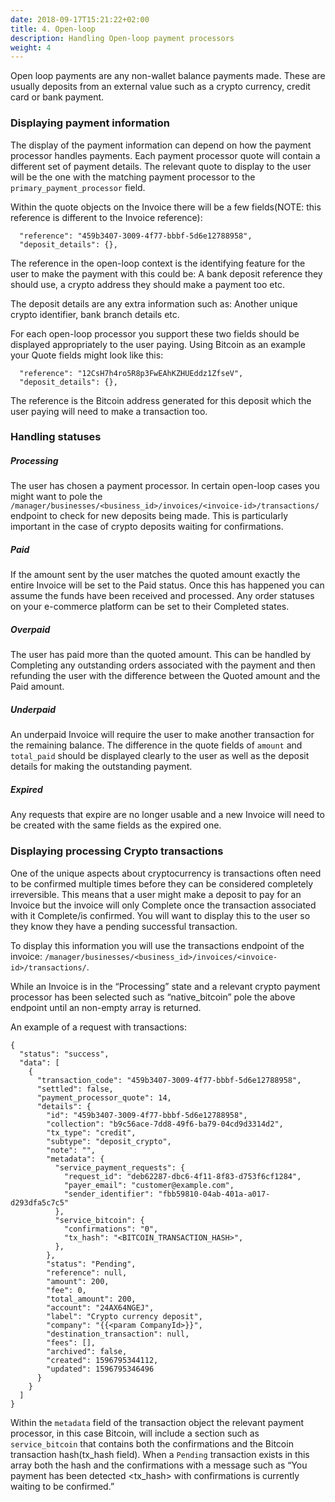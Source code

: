 ```yaml
---
date: 2018-09-17T15:21:22+02:00
title: 4. Open-loop
description: Handling Open-loop payment processors
weight: 4
---
```


Open loop payments are any non-wallet balance payments made. These are usually deposits from an external value such as a crypto currency, credit card or bank payment. 

### Displaying payment information
The display of the payment information can depend on how the payment processor handles payments. Each payment processor quote will contain a different set of payment details. The relevant quote to display to the user will be the one with the matching payment processor to the `primary_payment_processor` field.

Within the quote objects on the Invoice there will be a few fields(NOTE: this reference is different to the Invoice reference): 

```
  "reference": "459b3407-3009-4f77-bbbf-5d6e12788958",
  "deposit_details": {},
```

The reference in the open-loop context is the identifying feature for the user to make the payment with this could be: A bank deposit reference they should use, a crypto address they should make a payment too etc.

The deposit details are any extra information such as: Another unique crypto identifier, bank branch details etc.

For each open-loop processor you support these two fields should be displayed appropriately to the user paying. Using Bitcoin as an example your Quote fields might look like this:

```
  "reference": "12CsH7h4ro5R8p3FwEAhKZHUEddz1ZfseV",
  "deposit_details": {},
```

The reference is the Bitcoin address generated for this deposit which the user paying will need to make a transaction too.

### Handling statuses

##### Processing
The user has chosen a payment processor. In certain open-loop cases you might want to pole the `/manager/businesses/<business_id>/invoices/<invoice-id>/transactions/` endpoint to check for new deposits being made. This is particularly important in the case of crypto deposits waiting for confirmations.

##### Paid
If the amount sent by the user matches the quoted amount exactly the entire Invoice will be set to the Paid status. Once this has happened you can assume the funds have been received and processed. Any order statuses on your e-commerce platform can be set to their Completed states.

##### Overpaid
The user has paid more than the quoted amount. This can be handled by Completing any outstanding orders associated with the payment and then refunding the user with the difference between the Quoted amount and the Paid amount.

##### Underpaid
An underpaid Invoice will require the user to make another transaction for the remaining balance. The difference in the quote fields of `amount` and `total_paid` should be displayed clearly to the user as well as the deposit details for making the outstanding payment.

##### Expired
Any requests that expire are no longer usable and a new Invoice will need to be created with the same fields as the expired one.

### Displaying processing Crypto transactions
One of the unique aspects about cryptocurrency is transactions often need to be confirmed multiple times before they can be considered completely irreversible. This means that a user might make a deposit to pay for an Invoice but the invoice will only Complete once the transaction associated with it Complete/is confirmed. You will want to display this to the user so they know they have a pending successful transaction.

To display this information you will use the transactions endpoint of the invoice: `/manager/businesses/<business_id>/invoices/<invoice-id>/transactions/`.

While an Invoice is in the “Processing” state and a relevant crypto payment processor has been selected such as “native_bitcoin” pole the above endpoint until an non-empty array is returned.

An example of a request with transactions:

```
{
  "status": "success",
  "data": [
    {
      "transaction_code": "459b3407-3009-4f77-bbbf-5d6e12788958",
      "settled": false,
      "payment_processor_quote": 14,
      "details": {
        "id": "459b3407-3009-4f77-bbbf-5d6e12788958",
        "collection": "b9c56ace-7dd8-49f6-ba79-04cd9d3314d2",
        "tx_type": "credit",
        "subtype": "deposit_crypto",
        "note": "",
        "metadata": {
          "service_payment_requests": {
            "request_id": "deb62287-dbc6-4f11-8f83-d753f6cf1284",
            "payer_email": "customer@example.com",
            "sender_identifier": "fbb59810-04ab-401a-a017-d293dfa5c7c5"
          },
          "service_bitcoin": {
            "confirmations": "0",
            "tx_hash": "<BITCOIN_TRANSACTION_HASH>",
          },
        },
        "status": "Pending",
        "reference": null,
        "amount": 200,
        "fee": 0,
        "total_amount": 200,
        "account": "24AX64NGEJ",
        "label": "Crypto currency deposit",
        "company": "{{<param CompanyId>}}",
        "destination_transaction": null,
        "fees": [],
        "archived": false,
        "created": 1596795344112,
        "updated": 1596795346496
      }
    }
  ]
}
```

Within the `metadata` field of the transaction object the relevant payment processor, in this case Bitcoin, will include a section such as `service_bitcoin` that contains both the confirmations and the Bitcoin transaction hash(tx_hash field). When a `Pending` transaction exists in this array both the hash and the confirmations with a message such as “You payment has been detected <tx_hash> with <confirmations> confirmations is currently waiting to be confirmed.”





